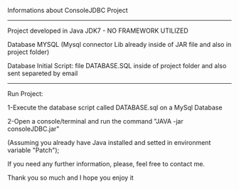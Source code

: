 Informations about ConsoleJDBC Project

-------------------------------------------------------------------------------------------
Project developed in Java JDK7 - NO FRAMEWORK UTILIZED

Database MYSQL (Mysql connector Lib already inside of JAR file and also in project folder)

Database Initial Script: file DATABASE.SQL inside of project folder and also sent separeted by email

________________________________________________________________
Run Project: 


1-Execute the database script called DATABASE.sql on a MySql Database 

2-Open a  console/terminal and run the command "JAVA -jar consoleJDBC.jar" 

(Assuming you already have Java installed and setted in environment variable "Patch");



If you need any further information, please, feel free to contact me.


Thank you so much and I hope you enjoy it





